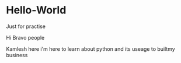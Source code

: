 # Hello-World
Just for practise

Hi Bravo people

Kamlesh here i'm here to learn about python and its useage to builtmy business

